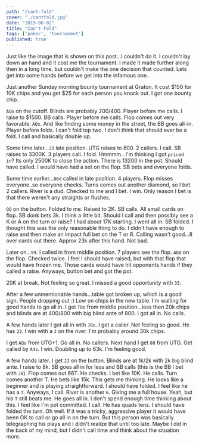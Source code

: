 ```yaml
---
path: "/cant-fold"
cover: "./cantfold.jpg"
date: "2019-06-02"
title: "Can't Fold"
tags: ['poker', 'tournament']
published: true
---
```


Just like the image that is shown on this post...I couldn't do it.
I couldn't lay down an hand and it cost me the tournament. I made it made further along then in a long time, but couldn't make the one
decision that counted. Lets get into some hands before we get into the infamous one.

Just another Sunday morning bounty tournament at Graton.  It cost $150 for 10K chips and you get $25 for each person you knock out.  I got one bounty chip.

`AQo` on the cutoff. Blinds are probably 200/400. Player before me calls. I raise to $1500. BB calls.  Player before me calls.
Flop comes out very favorable.  `AQx`.  And like finding some money in the street, the BB goes all-in.  Player before folds.
I can't fold top two. I don't think that should ever be a fold.
I call and basically double up.

Some time later...`33` late position.  UTG raises to 800. 2 callers.  I call.  SB raises to 3300K.  3 players call.  I fold.
Hmmmm...I'm thinking I got `priced in`?  Its only 2500K to close the action.  There is 13200 in the pot.  Should have called.  I would have had a set on the flop.  SB bets and everyone folds.

Some time earlier...`86d` called in late position. 4 players. Flop misses everyone..so everyone checks.  Turns comes out another diamond, so I bet.  2 callers.  River is a dud.  Checked to me and I bet.  I win.  Only reason I bet is that there weren't any straights or flushes.

`QQ` on the button.  Folded to me.  Raised to 2K.  SB calls.
All small cards on flop. SB donk bets 3k.  I think a little bit.
Should I call and then possibly see a K or A on the turn or raise?  I had about 17K starting.  I went all in.  SB folded.
I thought this was the only reasonable thing to do.  I didn't have enough to raise and then make an impact full bet on the T or R.  Calling wasn't good...8 over cards out there.
Approx 23k after this hand. Not bad.

Later on...`99`.  I called in from middle position.  7 players see the flop. `AQQ` on the flop.  Checked twice.  I feel I
should have raised, but with that flop that would have frozen me.  Those cards would have hit opponents hands if they called a raise.  Anyways, button bet and got the pot.

20K at break.  Not feeling so great.  I missed a good opportunity with `33`.

After a few unmentionable hands...table got broken up, which is a good sign.  People dropping out :)  Low on chips in the new table.  I'm waiting for good hands to go all in.  I get `T8o` from middle position...less then 20k chips and blinds are at 400/800 with big blind ante of 800.  I got all in.  No calls.

A few hands later I got all in with `J8o`.  I get a caller.  Not feeling so good.  He has `22`.  I win with a `J` on the river.  I'm probably around 30k chips.

I get `AQo` from UTG+1.  Go all in. No callers. Next hand I get `88` from UTG.  Get called by `A4s`.  I win.  Doubling up to 63k.  I'm feeling good.

A few hands later.  I get `JJ` on the button.  Blinds are at 1k/2k with 2k big blind ante.  I raise to 8k.  SB goes all in for less and BB calls (this is the BB I bet with `J8`).  Flop comes out 66T.  He checks. I bet like 10K.  He calls. Turn comes another T.  He bets like 15k.  This gets me thinking.  He looks like a beginner and is playing straightforward. I should have folded. I feel like he has a `T`.  Anyways, I call.  River is another `6`.  Giving me a full house.  Yeah, but his `T` still beats me.  He goes all in. I don't spend enough time thinking about this. I feel like I'm pot committed. I call.  He has quads tens.  I should have folded the turn.  Oh well.  If it was a tricky, aggressive player it would have been OK to call or go all in on the turn.  But this person was basically telegraphing his plays and I didn't realize that until too late.  Maybe I did in the back of my mind, but I didn't call time and think about the situation more.
